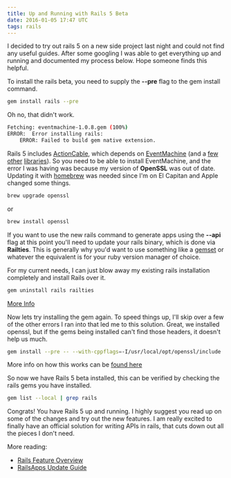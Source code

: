 ```yaml
---
title: Up and Running with Rails 5 Beta
date: 2016-01-05 17:47 UTC
tags: rails
---
```


I decided to try out rails 5 on a new side project last night and could not find any useful guides. After some googling I was able to get everything up and running and documented my process below. Hope someone finds this helpful.

To install the rails beta, you need to supply the **--pre** flag to the gem install command.

~~~sh
gem install rails --pre
~~~

Oh no, that didn't work.

~~~sh
Fetching: eventmachine-1.0.8.gem (100%)
ERROR:  Error installing rails:
	ERROR: Failed to build gem native extension.
~~~


Rails 5 includes [ActionCable](https://github.com/rails/rails/tree/master/actioncable), which depends on [EventMachine](https://github.com/eventmachine/eventmachine) (and a [few](https://github.com/celluloid/celluloid) [other](https://github.com/faye/faye-websocket-ruby) [libraries](http://redis.io/)). So you need to be able to install EventMachine, and the error I was having was because my version of **OpenSSL** was out of date. Updating it with [homebrew](http://brew.sh/) was needed since I'm on El Capitan and Apple changed some things.

~~~sh
brew upgrade openssl
~~~

or

~~~sh
brew install openssl
~~~


If you want to use the new rails command to generate apps using the **--api** flag at this point you'll need to update your rails binary, which is done via **Railties**. This is generally why you'd want to use something like a [gemset](https://rvm.io/gemsets/basics) or whatever the equivalent is for your ruby version manager of choice.

For my current needs, I can just blow away my existing rails installation completely and install Rails over it.

~~~sh
gem uninstall rails railties
~~~
[More Info](http://stackoverflow.com/questions/16164697/uninstall-rails-completely)


Now lets try installing the gem again. To speed things up, I'll skip over a few of the other errors I ran into that led me to this solution. Great, we installed openssl, but if the gems being installed can't find those headers, it doesn't help us much.


~~~sh
gem install --pre -- --with-cppflags=-I/usr/local/opt/openssl/include
~~~
More info on how this works can be [found here](http://stackoverflow.com/questions/6761670/is-there-any-way-to-change-gcc-compilation-options-for-a-gem)


So now we have Rails 5 beta installed, this can be verified by checking the rails gems you have installed.

~~~bash
gem list --local | grep rails
~~~

Congrats! You have Rails 5 up and running. I highly suggest you read up on some of the changes and try out the new features. I am really excited to finally have an official solution for writing APIs in rails, that cuts down out all the pieces I don't need.


More reading:

- [Rails Feature Overview](http://nithinbekal.com/posts/rails-5-features/)
- [RailsApps Update Guide](http://railsapps.github.io/updating-rails.html)
